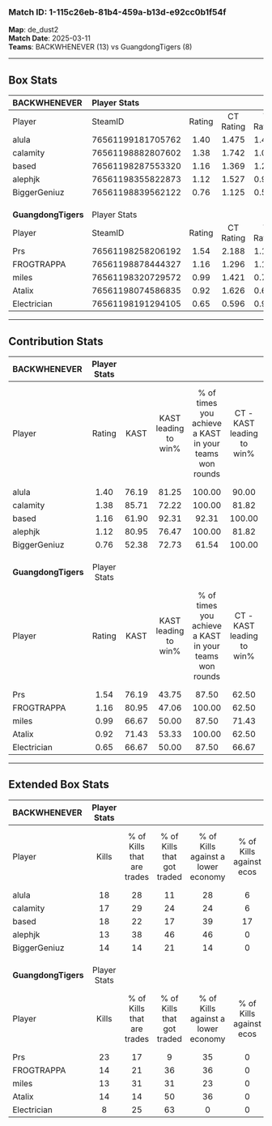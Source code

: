 ### Match ID: 1-115c26eb-81b4-459a-b13d-e92cc0b1f54f  
**Map**: de_dust2  
**Match Date**: 2025-03-11  
**Teams**: BACKWHENEVER (13) vs GuangdongTigers (8)  

---  

## Box Stats  

| **BACKWHENEVER**    | Player Stats      |        |           |          |       |       |       |         |        |      |     |
| :- | :- | :-: | :-: | :-: | :-: | :-: | :-: | :-: | :-: | :-: | :-: |
| Player              | SteamID           | Rating | CT Rating | T Rating | KAST  |  ADR  | Kills | Assists | Deaths | K/D  | HS% |
| alula               | 76561199181705762 |  1.40  |   1.475   |  1.496   | 76.19 | 87.1  |  18   |    3    |   10   | 1.80 | 44  |
| calamity            | 76561198882807602 |  1.38  |   1.742   |  1.084   | 85.71 | 99.8  |  17   |    7    |   14   | 1.21 | 82  |
| based               | 76561198287553320 |  1.16  |   1.369   |  1.233   | 61.90 | 89.6  |  18   |    5    |   16   | 1.13 | 66  |
| alephjk             | 76561198355822873 |  1.12  |   1.527   |  0.950   | 80.95 | 85.4  |  13   |    9    |   15   | 0.87 | 61  |
| BiggerGeniuz        | 76561198839562122 |  0.76  |   1.125   |  0.578   | 52.38 | 53.2  |  14   |    1    |   17   | 0.82 | 42  |
|                     |                   |        |           |          |       |       |       |         |        |      |     |
|                     |                   |        |           |          |       |       |       |         |        |      |     |
|                     |                   |        |           |          |       |       |       |         |        |      |     |
| **GuangdongTigers** | Player Stats      |        |           |          |       |       |       |         |        |      |     |
| Player              | SteamID           | Rating | CT Rating | T Rating | KAST  |  ADR  | Kills | Assists | Deaths | K/D  | HS% |
| Prs                 | 76561198258206192 |  1.54  |   2.188   |  1.192   | 76.19 | 108.0 |  23   |    8    |   16   | 1.44 | 56  |
| FROGTRAPPA          | 76561198878444327 |  1.16  |   1.296   |  1.145   | 80.95 | 78.9  |  14   |    7    |   14   | 1.00 | 57  |
| miles               | 76561198320729572 |  0.99  |   1.421   |  0.747   | 66.67 | 79.4  |  13   |    6    |   15   | 0.87 | 38  |
| Atalix              | 76561198074586835 |  0.92  |   1.626   |  0.653   | 71.43 | 62.9  |  14   |    3    |   18   | 0.78 | 64  |
| Electrician         | 76561198191294105 |  0.65  |   0.596   |  0.920   | 66.67 | 55.8  |   8   |    6    |   17   | 0.47 | 87  |
---  

## Contribution Stats  

| **BACKWHENEVER**    | Player Stats |       |                      |                                                        |                           |                                                             |                          |                                                            |
| :- | :-: | :-: | :-: | :-: | :-: | :-: | :-: | :-: |
| Player              |    Rating    | KAST  | KAST leading to win% | % of times you achieve a KAST in your teams won rounds | CT - KAST leading to win% | CT - % of times you achieve a KAST in your teams won rounds | T - KAST leading to win% | T - % of times you achieve a KAST in your teams won rounds |
| alula               |     1.40     | 76.19 |        81.25         |                         100.00                         |           90.00           |                           100.00                            |          66.67           |                           100.00                           |
| calamity            |     1.38     | 85.71 |        72.22         |                         100.00                         |           81.82           |                           100.00                            |          57.14           |                           100.00                           |
| based               |     1.16     | 61.90 |        92.31         |                         92.31                          |          100.00           |                            88.89                            |          80.00           |                           100.00                           |
| alephjk             |     1.12     | 80.95 |        76.47         |                         100.00                         |           81.82           |                           100.00                            |          66.67           |                           100.00                           |
| BiggerGeniuz        |     0.76     | 52.38 |        72.73         |                         61.54                          |          100.00           |                            77.78                            |          25.00           |                           25.00                            |
|                     |              |       |                      |                                                        |                           |                                                             |                          |                                                            |
|                     |              |       |                      |                                                        |                           |                                                             |                          |                                                            |
|                     |              |       |                      |                                                        |                           |                                                             |                          |                                                            |
| **GuangdongTigers** | Player Stats |       |                      |                                                        |                           |                                                             |                          |                                                            |
| Player              |    Rating    | KAST  | KAST leading to win% | % of times you achieve a KAST in your teams won rounds | CT - KAST leading to win% | CT - % of times you achieve a KAST in your teams won rounds | T - KAST leading to win% | T - % of times you achieve a KAST in your teams won rounds |
| Prs                 |     1.54     | 76.19 |        43.75         |                         87.50                          |           62.50           |                           100.00                            |          25.00           |                           66.67                            |
| FROGTRAPPA          |     1.16     | 80.95 |        47.06         |                         100.00                         |           62.50           |                           100.00                            |          33.33           |                           100.00                           |
| miles               |     0.99     | 66.67 |        50.00         |                         87.50                          |           71.43           |                           100.00                            |          28.57           |                           66.67                            |
| Atalix              |     0.92     | 71.43 |        53.33         |                         100.00                         |           62.50           |                           100.00                            |          42.86           |                           100.00                           |
| Electrician         |     0.65     | 66.67 |        50.00         |                         87.50                          |           66.67           |                            80.00                            |          37.50           |                           100.00                           |
---  

## Extended Box Stats  

| **BACKWHENEVER**    | Player Stats |                            |                            |                                    |                         |                              |                                 |        |                             |                                     |                          |                               |                            |
| :- | :-: | :-: | :-: | :-: | :-: | :-: | :-: | :-: | :-: | :-: | :-: | :-: | :-: |
| Player              |    Kills     | % of Kills that are trades | % of Kills that got traded | % of Kills against a lower economy | % of Kills against ecos | % of Kills that are flawless | % of Kills that are close duels | Deaths | % of Deaths that get traded | % of Deaths against a lower economy | % of Deaths against ecos | % of Deaths that are flawless | % of Deaths that are close |
| alula               |      18      |             28             |             11             |                 28                 |            6            |              61              |               11                |   10   |             30              |                 10                  |            0             |              70               |             20             |
| calamity            |      17      |             29             |             24             |                 24                 |            6            |              65              |               12                |   14   |             21              |                 29                  |            0             |              43               |             7              |
| based               |      18      |             22             |             17             |                 39                 |           17            |              78              |                0                |   16   |             38              |                 19                  |            0             |              63               |             0              |
| alephjk             |      13      |             38             |             46             |                 46                 |            0            |              85              |               15                |   15   |             40              |                 13                  |            0             |              40               |             13             |
| BiggerGeniuz        |      14      |             14             |             21             |                 14                 |            0            |              93              |                0                |   17   |             29              |                 24                  |            0             |              94               |             0              |
|                     |              |                            |                            |                                    |                         |                              |                                 |        |                             |                                     |                          |                               |                            |
|                     |              |                            |                            |                                    |                         |                              |                                 |        |                             |                                     |                          |                               |                            |
|                     |              |                            |                            |                                    |                         |                              |                                 |        |                             |                                     |                          |                               |                            |
| **GuangdongTigers** | Player Stats |                            |                            |                                    |                         |                              |                                 |        |                             |                                     |                          |                               |                            |
| Player              |    Kills     | % of Kills that are trades | % of Kills that got traded | % of Kills against a lower economy | % of Kills against ecos | % of Kills that are flawless | % of Kills that are close duels | Deaths | % of Deaths that get traded | % of Deaths against a lower economy | % of Deaths against ecos | % of Deaths that are flawless | % of Deaths that are close |
| Prs                 |      23      |             17             |             9              |                 35                 |            0            |              57              |                9                |   16   |             19              |                 19                  |            0             |              63               |             6              |
| FROGTRAPPA          |      14      |             21             |             36             |                 36                 |            0            |              64              |               14                |   14   |             14              |                 14                  |            0             |              79               |             0              |
| miles               |      13      |             31             |             31             |                 23                 |            0            |              77              |                0                |   15   |             13              |                 20                  |            0             |              87               |             7              |
| Atalix              |      14      |             14             |             50             |                 36                 |            0            |              57              |                7                |   18   |             33              |                 22                  |            0             |              83               |             11             |
| Electrician         |      8       |             25             |             63             |                 0                  |            0            |              63              |                0                |   17   |             29              |                 24                  |            0             |              65               |             12             |
